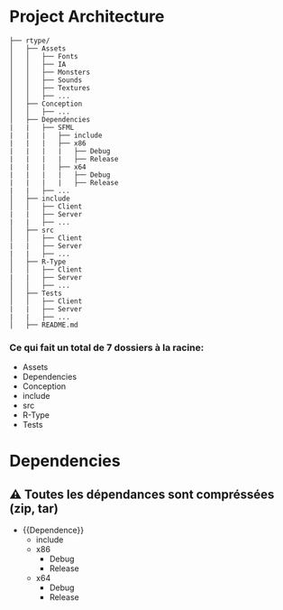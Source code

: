 # Project Architecture

```
├── rtype/
│   ├── Assets
│   │   ├── Fonts
│   │   ├── IA
│   │   ├── Monsters
│   │   ├── Sounds
│   │   ├── Textures
│   │   ├── ...
│   ├── Conception
│   │   ├── ...
│   ├── Dependencies
|   |   ├── SFML
|   |   |   ├── include
|   |   |   ├── x86
|   |   |   |   ├── Debug
|   |   |   |   ├── Release
|   |   |   ├── x64
|   |   |   |   ├── Debug
|   |   |   |   ├── Release
|   |   ├── ...
│   ├── include
│   │   ├── Client
|   |   ├── Server
|   |   ├── ...
│   ├── src
│   │   ├── Client
|   |   ├── Server
|   |   ├── ...
│   ├── R-Type
│   │   ├── Client
|   |   ├── Server
│   │   ├── ...
│   ├── Tests
│   │   ├── Client
|   |   ├── Server
|   |   ├── ...
│   ├── README.md
```
### Ce qui fait un total de 7 dossiers à la racine:
* Assets
* Dependencies
* Conception
* include
* src
* R-Type
* Tests

# Dependencies
## :warning: Toutes les dépendances sont compréssées (zip, tar)
* {{Dependence}}
  * include
  * x86
    * Debug
    * Release
  * x64
    * Debug
    * Release
